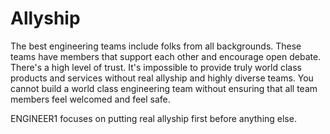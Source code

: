 # Allyship

The best engineering teams include folks from all backgrounds.
These teams have members that support each other and encourage open debate.
There's a high level of trust.  It's impossible to provide truly world class products
and services without real allyship and highly diverse teams.
You cannot build a world class engineering team without ensuring that all team
members feel welcomed and feel safe.

ENGINEER1 focuses on putting real allyship first before anything else.

